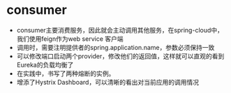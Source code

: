 # consumer
* consumer主要消费服务，因此就会主动调用其他服务，在spring-cloud中，我们使用feign作为web service
客户端
* 调用时，需要注明提供者的spring.application.name，参数必须保持一致
* 可以修改端口启动两个provider，修改他们的返回值，这样就可以直观的看到Eureka的负载均衡了
* 在实践中，书写了两种熔断的实例。
* 增添了Hystrix Dashboard，可以清晰的看出对当前应用的调用情况